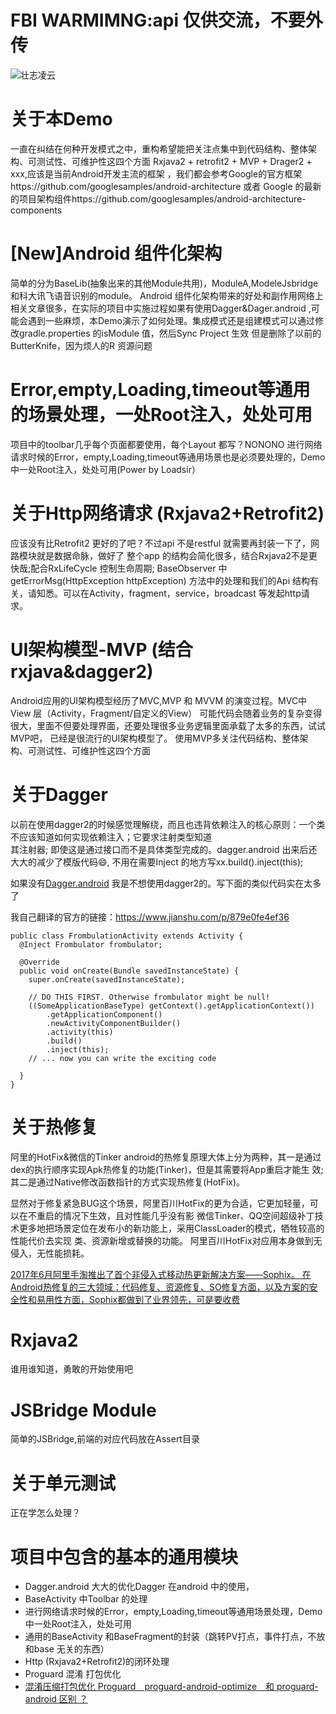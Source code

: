 # FBI WARMIMNG:api 仅供交流，不要外传

![壮志凌云](https://upload-images.jianshu.io/upload_images/2376786-20c75f8b3e9475f9.png?imageMogr2/auto-orient/strip%7CimageView2/2/w/1240)

# 关于本Demo
  一直在纠结在何种开发模式之中，重构希望能把关注点集中到代码结构、整体架构、可测试性、可维护性这四个方面
  Rxjava2 + retrofit2 + MVP + Drager2 + xxx,应该是当前Android开发主流的框架 ，我们都会参考Google的官方框架https://github.com/googlesamples/android-architecture 或者 Google 的最新的项目架构组件https://github.com/googlesamples/android-architecture-components
  
 # [New]Android 组件化架构
   简单的分为BaseLib(抽象出来的其他Module共用)，ModuleA,ModeleJsbridge和科大讯飞语音识别的module。 Android 组件化架构带来的好处和副作用网络上相关文章很多，在实际的项目中实施过程如果有使用Dagger&Dager.android ,可能会遇到一些麻烦，本Demo演示了如何处理。集成模式还是组建模式可以通过修改gradle.properties 的isModule 值，然后Sync Project 生效
   但是删除了以前的ButterKnife，因为烦人的R 资源问题

# Error,empty,Loading,timeout等通用的场景处理，一处Root注入，处处可用
   项目中的toolbar几乎每个页面都要使用，每个Layout 都写？NONONO
   进行网络请求时候的Error，empty,Loading,timeout等通用场景也是必须要处理的，Demo中一处Root注入，处处可用(Power by Loadsir）

# 关于Http网络请求 (Rxjava2+Retrofit2)
  应该没有比Retrofit2 更好的了吧？不过api 不是restful 就需要再封装一下了，网路模块就是数据命脉，做好了
  整个app 的结构会简化很多，结合Rxjava2不是更快哉;配合RxLifeCycle 控制生命周期;
  BaseObserver 中getErrorMsg(HttpException httpException) 方法中的处理和我们的Api  结构有关，请知悉。可以在Activity，fragment，service，broadcast 等发起http请求。


# UI架构模型-MVP (结合rxjava&dagger2)
  Android应用的UI架构模型经历了MVC,MVP 和 MVVM 的演变过程。MVC中View 层（Activity，Fragment/自定义的View）
  可能代码会随着业务的复杂变得很大，里面不但要处理界面，还要处理很多业务逻辑里面承载了太多的东西，试试MVP吧，
  已经是很流行的UI架构模型了。
  使用MVP多关注代码结构、整体架构、可测试性、可维护性这四个方面

# 关于Dagger
  以前在使用dagger2的时候感觉理解绕，而且也违背依赖注入的核心原则：一个类不应该知道如何实现依赖注入；它要求注射类型知道  
  其注射器; 即使这是通过接口而不是具体类型完成的。dagger.android 出来后还大大的减少了模版代码😄, 不用在需要Inject 的地方写xx.build().inject(this);
  
  如果没有[Dagger.android](https://google.github.io/dagger//android.html) 我是不想使用dagger2的。写下面的类似代码实在太多了
  
  我自己翻译的官方的链接：https://www.jianshu.com/p/879e0fe4ef36
  
  ```
  public class FrombulationActivity extends Activity {
    @Inject Frombulator frombulator;
  
    @Override
    public void onCreate(Bundle savedInstanceState) {
      super.onCreate(savedInstanceState);
      
      // DO THIS FIRST. Otherwise frombulator might be null!
      ((SomeApplicationBaseType) getContext().getApplicationContext())
          .getApplicationComponent()
          .newActivityComponentBuilder()
          .activity(this)
          .build()
          .inject(this);
      // ... now you can write the exciting code
      
    }
  }
 
 ```


# 关于热修复
  阿里的HotFix&微信的Tinker
  android的热修复原理大体上分为两种，其一是通过dex的执行顺序实现Apk热修复的功能(Tinker)，但是其需要将App重启才能生 效;其二是通过Native修改函数指针的方式实现热修复(HotFix)。

  显然对于修复紧急BUG这个场景，阿里百川HotFix的更为合适，它更加轻量，可以在不重启的情况下生效，且对性能几乎没有影
  微信Tinker、QQ空间超级补丁技术更多地把场景定位在发布小的新功能上，采用ClassLoader的模式，牺牲较高的性能代价去实现 类、资源新增或替换的功能。
  阿里百川HotFix对应用本身做到无侵入，无性能损耗。

 [2017年6月阿里手淘推出了首个非侵入式移动热更新解决方案——Sophix。
 在Android热修复的三大领域：代码修复、资源修复、SO修复方面，以及方案的安全性和易用性方面，Sophix都做到了业界领先，可是要收费](https://mp.weixin.qq.com/s?__biz=MzAxMTI4MTkwNQ==&mid=2650823404&idx=1&sn=c56458a97561f54b893b33a80635d399&chksm=80b78e72b7c00764b26972bd21cd3e4fe5bb075a8d80890340b2a7a0a565779add0757b161e8&mpshare=1&scene=1&srcid=0704C7XraNsOGvDsgN9bCNii&pass_ticket=AZhM9mvZM8BzU28oFsdChz0QSuCBcgFEhhet1%2FD2hXnrM%2FSkdWA5TsZ06l%2F%2Fhbwm#rd)

# Rxjava2
  谁用谁知道，勇敢的开始使用吧

# JSBridge Module
  简单的JSBridge,前端的对应代码放在Assert目录

# 关于单元测试
  正在学怎么处理？

# 项目中包含的基本的通用模块
- Dagger.android 大大的优化Dagger 在android 中的使用，
- BaseActivity 中Toolbar 的处理
- 进行网络请求时候的Error，empty,Loading,timeout等通用场景处理，Demo中一处Root注入，处处可用
- 通用的BaseActivity 和BaseFragment的封装（跳转PV打点，事件打点，不放和base 无关的东西）
- Http (Rxjava2+Retrofit2)的闭环处理
- Proguard 混淆 打包优化
- [混淆压缩打包优化 Proguard　proguard-android-optimize　和 proguard-android 区别 ？](https://github.com/D-clock/Doc/blob/master/Android/Gradle/4_AndroidStudio%E4%B8%8BProGuard%E6%B7%B7%E6%B7%86%E6%89%93%E5%8C%85.md)



































